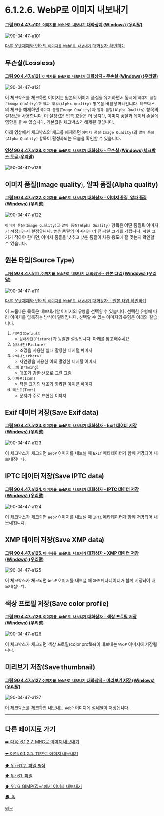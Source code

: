 # 6.1.2.6. WebP로 이미지 내보내기

<a id="90-04-47-a101"></a>

#### [그림 90.4.47.a101. `이미지를 WebP로 내보내기` 대화상자 (Windows) (우리말)](./90-04-0047-export_image_as_webp.md#90-04-47-a101)
![90-04-47-a101](https://github.com/wonder13662/gimp/assets/15767104/dfd35949-142a-47af-9293-487c64863457)

[다른 운영체제와 언어의 `이미지를 WebP로 내보내기` 대화상자 확인하기](./90-04-0047-export_image_as_webp.md#90-04-47-a102)

## 무손실(Lossless)

<a id="90-04-47-a121"></a>

#### [그림 90.4.47.a121. `이미지를 WebP로 내보내기` 대화상자 - 무손실 (Windows) (우리말)](./90-04-0047-export_image_as_webp.md#90-04-47-a121)
![90-04-47-a121](https://github.com/wonder13662/gimp/assets/15767104/cba2618d-8ef3-4248-8b89-e3b4f4e95a5c)

이 체크박스를 체크하면 이미지는 원본의 이미지 품질을 유지하면서 동시에 `이미지 품질(Image Quality)`과 `알파 품질(Alpha Quality)` 항목을 비활성화시킵니다. 체크박스의 체크를 해제하면 `이미지 품질(Image Quality)`과 `알파 품질(Alpha Quality)` 항목의 설정값을 사용합니다. 이 설정값은 압축 효율은 더 낫지만, 이미지 품질과 데이터 손실에 영향을 줄 수 있습니다. 기본값은 체크박스가 해제된 것입니다.

아래 영상에서 체크박스의 체크를 해제하면 `이미지 품질(Image Quality)`과 `알파 품질(Alpha Quality)` 항목이 활성화되는 모습을 확인할 수 있습니다.

<a id="90-04-47-a128"></a>

#### [영상 90.4.47.a128. `이미지를 WebP로 내보내기` 대화상자 - 무손실 (Windows) 체크박스 토글 (우리말)](./90-04-0047-export_image_as_webp.md#90-04-47-a128)
![90-04-47-a128](https://github.com/wonder13662/gimp/assets/15767104/a44ef4d0-31ca-45ad-a965-3e1f8b55f338)

## 이미지 품질(Image quality), 알파 품질(Alpha quality)

<a id="90-04-47-a122"></a>

#### [그림 90.4.47.a122. `이미지를 WebP로 내보내기` 대화상자 - 이미지 품질, 알파 품질 (Windows) (우리말)](./90-04-0047-export_image_as_webp.md#90-04-47-a122)
![90-04-47-a122](https://github.com/wonder13662/gimp/assets/15767104/5578f93b-9652-4b21-8c9d-ed2836f92231)

`이미지 품질(Image Quality)`과 `알파 품질(Alpha Quality)` 항목은 어떤 품질로 이미지가 저장되는지 결정합니다. 높은 품질의 이미지는 더 큰 파일 크기를 가집니다. 파일 크기가 작아야 한다면, 이미지 품질을 낮추고 낮춘 품질이 사용 용도에 잘 맞는지 확인할 수 있습니다.

## 원본 타입(Source Type)

<a id="90-04-47-a111"></a>

#### [그림 90.4.47.a111. `이미지를 WebP로 내보내기` 대화상자 - 원본 타입 (Windows) (우리말)](./90-04-0047-export_image_as_webp.md#90-04-47-a111)
![90-04-47-a111](https://github.com/wonder13662/gimp/assets/15767104/9688e64f-5507-4fe0-94e0-2043672cdbc9)

[다른 운영체제와 언어의 `이미지를 WebP로 내보내기` 대화상자 - 원본 타입 확인하기](./90-04-0047-export_image_as_webp.md#90-04-47-a112)

이 드롭다운 목록은 내보내기할 이미지의 유형을 선택할 수 있습니다. 선택한 유형에 따라 이미지를 압축하는 방식이 달라집니다. 선택할 수 있는 이미지의 유형은 아래와 같습니다.

1. `기본값(Default)`
   - `실내사진(Picture)`과 동일한 설정입니다. 아래를 참고해주세요.
2. `실내사진(Picture)`
   - 조명을 사용한 실내 촬영한 디지털 이미지
3. `야외사진(Photo)`
   - 자연광을 사용한 야외 촬영한 디지털 이미지
4. `그림(Drawing)`
   - 대조가 강한 선으로 그린 그림
5. `아이콘(Icon)`
   - 작은 크기의 색조가 화려한 아이콘 이미지
6. `텍스트(Text)`
   - 문자가 주로 표현된 이미지

## Exif 데이터 저장(Save Exif data)

<a id="90-04-47-a123"></a>

#### [그림 90.4.47.a123. `이미지를 WebP로 내보내기` 대화상자 - Exif 데이터 저장 (Windows) (우리말)](./90-04-0047-export_image_as_webp.md#90-04-47-a123)
![90-04-47-a123](https://github.com/wonder13662/gimp/assets/15767104/79127005-66af-403d-8942-61d9aaa7cd7f)

이 체크박스가 체크되면 `WebP` 이미지를 내보낼 때 `Exif` 메타데이터가 함께 저장되어 내보내집니다.

## IPTC 데이터 저장(Save IPTC data)

<a id="90-04-47-a124"></a>

#### [그림 90.4.47.a124. `이미지를 WebP로 내보내기` 대화상자 - IPTC 데이터 저장 (Windows) (우리말)](./90-04-0047-export_image_as_webp.md#90-04-47-a124)
![90-04-47-a124](https://github.com/wonder13662/gimp/assets/15767104/33948932-7287-4c25-9f9b-11509cb274e8)

이 체크박스가 체크되면 `WebP` 이미지를 내보낼 때 `IPTC` 메타데이터가 함께 저장되어 내보내집니다.

## XMP 데이터 저장(Save XMP data)

<a id="90-04-47-a125"></a>

#### [그림 90.4.47.a125. `이미지를 WebP로 내보내기` 대화상자 - XMP 데이터 저장 (Windows) (우리말)](./90-04-0047-export_image_as_webp.md#90-04-47-a125)
![90-04-47-a125](https://github.com/wonder13662/gimp/assets/15767104/824820b6-7894-4479-8c01-157d40af4917)

이 체크박스가 체크되면 `WebP` 이미지를 내보낼 때 `XMP` 메타데이터가 함께 저장되어 내보내집니다.

## 색상 프로필 저장(Save color profile)

<a id="90-04-47-a126"></a>

#### [그림 90.4.47.a126. `이미지를 WebP로 내보내기` 대화상자 - 색상 프로필 저장 (Windows) (우리말)](./90-04-0047-export_image_as_webp.md#90-04-47-a126)
![90-04-47-a126](https://github.com/wonder13662/gimp/assets/15767104/e44210df-3377-49df-8053-22eaeb48d14b)

이 체크박스가 체크되면 색상 프로필(color profile)이 내보내는 `WebP` 이미지에 저장됩니다.

## 미리보기 저장(Save thumbnail)

<a id="90-04-47-a127"></a>

#### [그림 90.4.47.a127. `이미지를 WebP로 내보내기` 대화상자 - 미리보기 저장 (Windows) (우리말)](./90-04-0047-export_image_as_webp.md#90-04-47-a127)
![90-04-47-a127](https://github.com/wonder13662/gimp/assets/15767104/efa1202d-04f8-473b-a9e4-bfeb43522d21)

이 체크박스를 체크하면 내보내는 `WebP` 이미지에 섬네일이 저장됩니다.

***

## 다른 페이지로 가기

[➡️ 다음: 6.1.2.7. MNG로 이미지 내보내기](./06-01-02-07-export_image_as_mng.md)

[⬅️ 이전: 6.1.2.5. TIFF로 이미지 내보내기](./06-01-02-05-export_image_as_tiff.md)

[⬆️ 위: 6.1.2. 파일 형식](./06-01-02-00-file_formats.md)

[⬆️ 위: 6.1. 파일](./06-01-00-files.md)

[⬆️ 위: 6. GIMP(김프)에서 이미지 내보내기](./06-00-getting-images-out-of-gimp.md)

[🏠 홈](./00-home.md)

[원문](https://docs.gimp.org/2.10/ko/gimp-images-out.html#file-webp-save)
